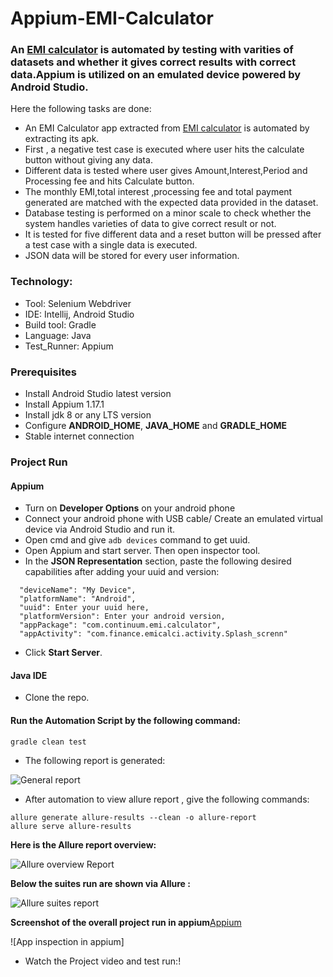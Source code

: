 # Appium-EMI-Calculator
### An [EMI calculator](https://play.google.com/store/apps/details?id=com.continuum.emi.calculator) is automated by testing with varities of datasets and whether it gives correct results with correct data.Appium is utilized on an emulated device powered by Android Studio.
Here the following tasks are done:
- An EMI Calculator app extracted from [EMI calculator](https://play.google.com/store/apps/details?id=com.continuum.emi.calculator) is automated by extracting its apk.
- First , a negative test case is executed where user hits the calculate button without giving any data.
- Different data is tested where user gives Amount,Interest,Period and Processing fee and hits Calculate button.
- The monthly EMI,total interest ,processing fee and total payment generated are matched with the expected data provided in the dataset.
- Database testing is performed on a minor scale to check whether the system handles varieties of data to give correct result or not.
- It is tested for five different data and a reset button will be pressed after a test case with a single data is executed.
- JSON data will be stored for every user information.

### Technology: </br>
- Tool: Selenium Webdriver
- IDE: Intellij, Android Studio
- Build tool: Gradle
- Language: Java
- Test_Runner: Appium

### Prerequisites</br>
- Install Android Studio latest version
- Install Appium 1.17.1
- Install jdk 8 or any LTS version
- Configure **ANDROID_HOME**, **JAVA_HOME** and **GRADLE_HOME**
- Stable internet connection

### Project Run

#### Appium
- Turn on **Developer Options** on your android phone
- Connect your android phone with USB cable/ Create an emulated virtual device via Android Studio and run it.
- Open cmd and give ```adb devices``` command to get uuid.
- Open Appium and start server. Then open inspector tool.
- In the **JSON Representation** section, paste the following desired capabilities after adding your uuid and version:

```
  "deviceName": "My Device",
  "platformName": "Android",
  "uuid": Enter your uuid here,
  "platformVersion": Enter your android version,
  "appPackage": "com.continuum.emi.calculator",
  "appActivity": "com.finance.emicalci.activity.Splash_screnn"

```
- Click **Start Server**.

#### Java IDE

- Clone the repo.

#### Run the Automation Script by the following command:
 ```
 gradle clean test 
 ```
- The following report is generated:

![General report](https://user-images.githubusercontent.com/55280106/187047149-65194a11-82cf-4e13-9a8a-fdffe18de71b.png)

- After automation to view allure report , give the following commands:
 ```
allure generate allure-results --clean -o allure-report
allure serve allure-results
 ```
**Here is the Allure report overview:**

![Allure overview Report](https://user-images.githubusercontent.com/59876702/220684929-69163d79-04d4-48cb-b3b4-48c3c0afc041.PNG)


**Below the suites run are shown via Allure :**

![Allure suites report](https://user-images.githubusercontent.com/59876702/220685382-41e5a467-0c02-4a79-a6d1-8f3046458843.PNG)

**Screenshot of the overall project run in appium**[Appium](https://user-images.githubusercontent.com/59876702/220689891-35a3f4dd-3004-43f6-81bc-9d0dfffc60a6.PNG)

![App inspection in appium]

- Watch the Project video and test run:!

